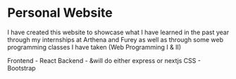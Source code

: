 # Personal Website

I have created this website to showcase what I have learned in the past year through my internships at Arthena and Furey as well as through some web programming classes I have taken (Web Programming I & II)

Frontend - React
Backend - &will do either express or nextjs
CSS - Bootstrap


